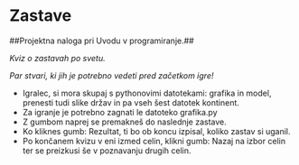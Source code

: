 ﻿# Zastave

##Projektna naloga pri Uvodu v programiranje.##

*Kviz o zastavah po svetu.*

*Par stvari, ki jih je potrebno vedeti pred začetkom igre!*
- Igralec, si mora skupaj s pythonovimi datotekami: grafika in model, prenesti tudi slike držav in pa vseh šest datotek kontinent.
- Za igranje je potrebno zagnati le datoteko grafika.py
- Z gumbom naprej se premakneš do naslednje zastave.
- Ko kliknes gumb: Rezultat, ti bo ob koncu izpisal, koliko zastav si uganil.
- Po končanem kvizu v eni izmed celin, klikni gumb: Nazaj na izbor celin ter se preizkusi še v poznavanju drugih celin.


